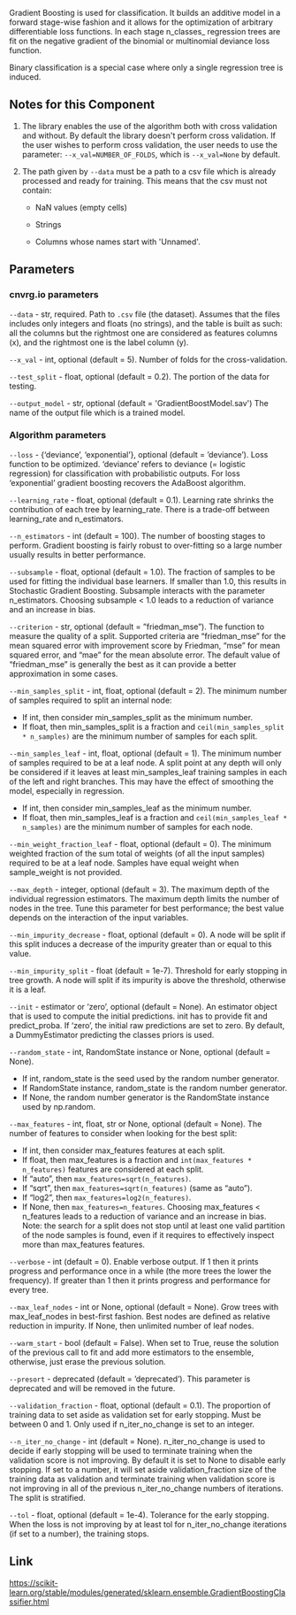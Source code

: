 Gradient Boosting is used for classification. It builds an additive model in a forward stage-wise fashion and it allows for the optimization of arbitrary differentiable loss functions. In each stage n_classes_ regression trees are fit on the negative gradient of the binomial or multinomial deviance loss function. 

Binary classification is a special case where only a single regression tree is induced.

## Notes for this Component

1) The library enables the use of the algorithm both with cross validation and without. By default the library doesn't perform cross validation. If the user wishes to perform cross validation, 
the user needs to use the parameter: ```--x_val=NUMBER_OF_FOLDS```, which is ```--x_val=None``` by default.  
2) The path given by ```--data``` must be a path to a csv file which is already processed and ready for training. This means that the csv must not contain: 
   
   - NaN values (empty cells) 
  
   - Strings 
  
   - Columns whose names start with 'Unnamed'.
  
## Parameters

### cnvrg.io parameters

```--data``` - str, required. Path to `.csv` file (the dataset). Assumes that the files includes only integers and floats (no strings), and the table is built as such: all the columns but the 
rightmost one are considered as features columns (x), and the rightmost one is the label column (y).

```--x_val``` - int, optional (default = 5). Number of folds for the cross-validation.

```--test_split``` - float, optional (default = 0.2). The portion of the data for testing.

```--output_model``` - str, optional (default = 'GradientBoostModel.sav') The name of the output file which is a trained model. 


### Algorithm parameters

```--loss``` - {‘deviance’, ‘exponential’}, optional (default = ’deviance’). Loss function to be optimized. ‘deviance’ refers to deviance (= logistic regression) for classification with probabilistic outputs. For loss ‘exponential’ gradient boosting recovers the AdaBoost algorithm.
 
```--learning_rate``` - float, optional (default = 0.1). Learning rate shrinks the contribution of each tree by learning_rate. There is a trade-off between learning_rate and n_estimators.

```--n_estimators``` - int (default = 100). The number of boosting stages to perform. Gradient boosting is fairly robust to over-fitting so a large number usually results in better performance.

```--subsample``` - float, optional (default = 1.0). The fraction of samples to be used for fitting the individual base learners. If smaller than 1.0, this results in Stochastic Gradient Boosting. Subsample interacts with the parameter n_estimators. Choosing subsample < 1.0 leads to a reduction of variance and an increase in bias.

```--criterion``` - str, optional (default = ”friedman_mse”). The function to measure the quality of a split. Supported criteria are “friedman_mse” for the mean squared error with improvement score by Friedman, “mse” for mean squared error, and “mae” for the mean absolute error. The default value of “friedman_mse” is generally the best as it can provide a better approximation in some cases.

```--min_samples_split``` - int, float, optional (default = 2). The minimum number of samples required to split an internal node:
 - If int, then consider min_samples_split as the minimum number.
 - If float, then min_samples_split is a fraction and `ceil(min_samples_split * n_samples)` are the minimum number of samples for each split.

```--min_samples_leaf``` - int, float, optional (default = 1). The minimum number of samples required to be at a leaf node. A split point at any depth will only be considered if it leaves at least min_samples_leaf training samples in each of the left and right branches. This may have the effect of smoothing the model, especially in regression.
 - If int, then consider min_samples_leaf as the minimum number.
 - If float, then min_samples_leaf is a fraction and `ceil(min_samples_leaf * n_samples)` are the minimum number of samples for each node.

```--min_weight_fraction_leaf``` - float, optional (default = 0). The minimum weighted fraction of the sum total of weights (of all the input samples) required to be at a leaf node. Samples have equal weight when sample_weight is not provided.

```--max_depth``` - integer, optional (default = 3). The maximum depth of the individual regression estimators. The maximum depth limits the number of nodes in the tree. Tune this parameter for best performance; the best value depends on the interaction of the input variables.

```--min_impurity_decrease``` - float, optional (default = 0). A node will be split if this split induces a decrease of the impurity greater than or equal to this value.

```--min_impurity_split``` - float (default = 1e-7). Threshold for early stopping in tree growth. A node will split if its impurity is above the threshold, otherwise it is a leaf.

```--init``` - estimator or ‘zero’, optional (default = None). An estimator object that is used to compute the initial predictions. init has to provide fit and predict_proba. If ‘zero’, the initial raw predictions are set to zero. By default, a DummyEstimator predicting the classes priors is used.

```--random_state``` - int, RandomState instance or None, optional (default = None). 
 - If int, random_state is the seed used by the random number generator.
 - If RandomState instance, random_state is the random number generator.
 - If None, the random number generator is the RandomState instance used by np.random.

```--max_features``` - int, float, str or None, optional (default = None). The number of features to consider when looking for the best split:
 - If int, then consider max_features features at each split.
 - If float, then max_features is a fraction and `int(max_features * n_features)` features are considered at each split.
 - If “auto”, then `max_features=sqrt(n_features)`.
 - If “sqrt”, then `max_features=sqrt(n_features)` (same as “auto”).
 - If “log2”, then `max_features=log2(n_features)`.
 - If None, then `max_features=n_features`.
Choosing max_features < n_features leads to a reduction of variance and an increase in bias.
Note: the search for a split does not stop until at least one valid partition of the node samples is found, even if it requires to effectively inspect more than max_features features.

```--verbose``` - int (default = 0). Enable verbose output. If 1 then it prints progress and performance once in a while (the more trees the lower the frequency). If greater than 1 then it prints progress and performance for every tree.

```--max_leaf_nodes``` - int or None, optional (default = None). Grow trees with max_leaf_nodes in best-first fashion. Best nodes are defined as relative reduction in impurity. If None, then unlimited number of leaf nodes.

```--warm_start``` - bool (default = False). When set to True, reuse the solution of the previous call to fit and add more estimators to the ensemble, otherwise, just erase the previous solution.

```--presort``` - deprecated (default = ’deprecated’). This parameter is deprecated and will be removed in the future.

```--validation_fraction``` - float, optional (default =  0.1). The proportion of training data to set aside as validation set for early stopping. Must be between 0 and 1. Only used if n_iter_no_change is set to an integer.

```--n_iter_no_change``` - int (default = None). n_iter_no_change is used to decide if early stopping will be used to terminate training when the validation score is not improving. By default it is set to None to disable early stopping. If set to a number, it will set aside validation_fraction size of the training data as validation and terminate training when validation score is not improving in all of the previous n_iter_no_change numbers of iterations. The split is stratified.

```--tol``` - float, optional (default = 1e-4). Tolerance for the early stopping. When the loss is not improving by at least tol for n_iter_no_change iterations (if set to a number), the training stops.

## Link
https://scikit-learn.org/stable/modules/generated/sklearn.ensemble.GradientBoostingClassifier.html